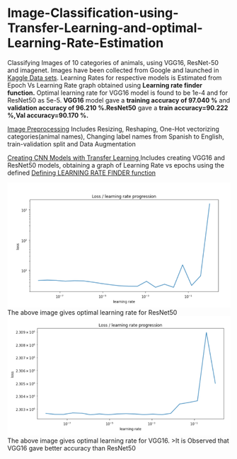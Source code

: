 # Image-Classification-using-Transfer-Learning-and-optimal-Learning-Rate-Estimation
Classifying Images of 10 categories of animals, using VGG16, ResNet-50 and imagenet. Images have been collected from Google and launched in <a href=https://www.kaggle.com/alessiocorrado99/animals10>Kaggle Data sets</a>. Learning Rates for respective models is Estimated from Epoch Vs Learning Rate graph obtained using **Learning rate finder function.**
Optimal learning rate for VGG16 model is found to be 1e-4 and for ResNet50 as 5e-5. 
**VGG16** model gave a **training accuracy of 97.040 %** and **validation accuracy of 96.210 %.ResNet50** gave a **train accuracy=90.222 %,Val accuracy=90.170 %.**

<a href='https://github.com/naureen20/Image-Classification-using-Transfer-Learning-and-optimal-Learning-Rate-Estimation/blob/master/Animal_10.ipynb#step2'>Image Preprocessing</a> 
Includes Resizing, Reshaping, One-Hot vectorizing categories(animal names), Changing label names from Spanish to English, train-validation split and  Data Augmentation

<a href='https://github.com/naureen20/Image-Classification-using-Transfer-Learning-and-optimal-Learning-Rate-Estimation/blob/master/Animal_10.ipynb#step3.1'>Creating CNN Models with Transfer Learning </a>
Includes creating VGG16 and ResNet50 models, obtaining a graph of Learning Rate vs epochs using the defined <a href='https://github.com/naureen20/Image-Classification-using-Transfer-Learning-and-optimal-Learning-Rate-Estimation/blob/master/Animal_10.ipynb#step3.3'>Defining LEARNING RATE FINDER function </a>

<img src="https://github.com/naureen20/Image-Classification-using-Transfer-Learning-and-optimal-Learning-Rate-Estimation/blob/master/Resnet%20learning%20rate.png">
The above image gives optimal learning rate for ResNet50

<img src="https://github.com/naureen20/Image-Classification-using-Transfer-Learning-and-optimal-Learning-Rate-Estimation/blob/master/Vgg16LearningRate.png">
The above image gives optimal learning rate for VGG16.
>It is Observed that VGG16 gave better accuracy than ResNet50
